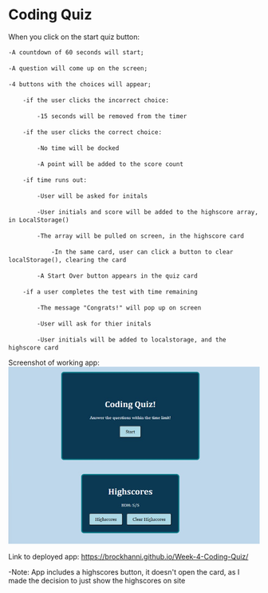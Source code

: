 # Coding Quiz
When you click on the start quiz button:

    -A countdown of 60 seconds will start;

    -A question will come up on the screen;

    -4 buttons with the choices will appear;

        -if the user clicks the incorrect choice:

            -15 seconds will be removed from the timer

        -if the user clicks the correct choice:

            -No time will be docked

            -A point will be added to the score count

        -if time runs out:

            -User will be asked for initals

            -User initials and score will be added to the highscore array, in LocalStorage()

            -The array will be pulled on screen, in the highscore card

                -In the same card, user can click a button to clear localStorage(), clearing the card

            -A Start Over button appears in the quiz card

        -if a user completes the test with time remaining

            -The message "Congrats!" will pop up on screen

            -User will ask for thier initals

            -User initials will be added to localstorage, and the highscore card


Screenshot of working app: ![Screenshot](assets/images/WorkingQuiz.jpg)

Link to deployed app: https://brockhanni.github.io/Week-4-Coding-Quiz/

-Note: App includes a highscores button, it doesn't open the card, as I made the decision to just show the highscores on site